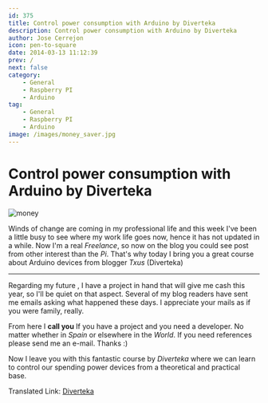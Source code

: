 ```yaml
---
id: 375
title: Control power consumption with Arduino by Diverteka
description: Control power consumption with Arduino by Diverteka
author: Jose Cerrejon
icon: pen-to-square
date: 2014-03-13 11:12:39
prev: /
next: false
category:
    - General
    - Raspberry PI
    - Arduino
tag:
    - General
    - Raspberry PI
    - Arduino
image: /images/money_saver.jpg
---
```


# Control power consumption with Arduino by Diverteka

![money](/images/money_saver.jpg)

Winds of change are coming in my professional life and this week I've been a little busy to see where my work life goes now, hence it has not updated in a while. Now I'm a real _Freelance_, so now on the blog you could see post from other interest than the _Pi_. That's why today I bring you a great course about Arduino devices from blogger _Txus_ (Diverteka)

---

Regarding my future , I have a project in hand that will give me cash this year, so I'll be quiet on that aspect. Several of my blog readers have sent me emails asking what happened these days. I appreciate your mails as if you were family, really.

From here I **call you** If you have a project and you need a developer. No matter whether in _Spain_ or elsewhere in the _World_. If you need references please send me an e-mail. Thanks :)

Now I leave you with this fantastic course by _Diverteka_ where we can learn to control our spending power devices from a theoretical and practical base.

Translated Link: [Diverteka](https://translate.google.com/translate?sl=es&tl=en&js=n&prev=_t&hl=es&ie=UTF-8&u=http%3A%2F%2Fwww.diverteka.com%2F%3Fp%3D1966)
